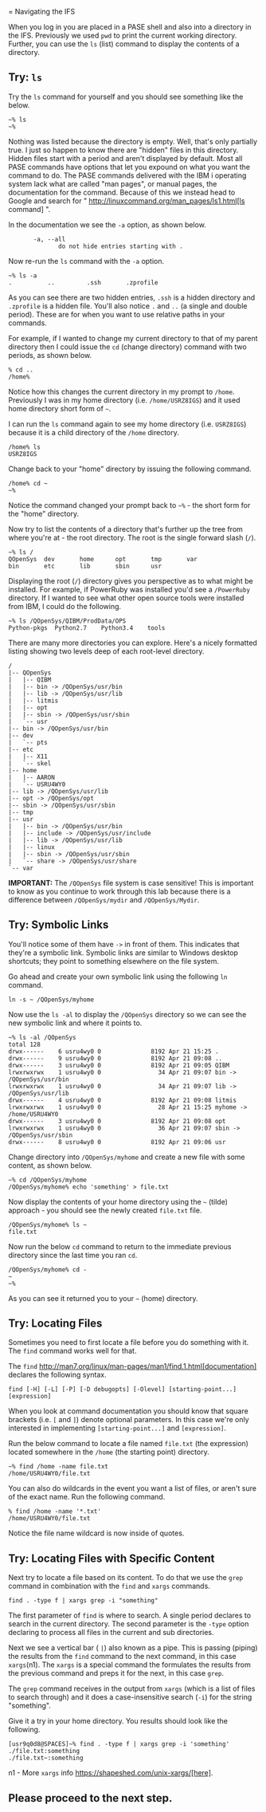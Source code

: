 = Navigating the IFS

When you log in you are placed in a PASE shell and also into a directory in the IFS.  Previously we used `pwd` to print the current working directory.  Further, you can use the `ls` (list) command to display the contents of a directory.

## Try: `ls`
Try the `ls` command for yourself and you should see something like the below.

```
~% ls                                                          
~%
```
Nothing was listed because the directory is empty.  Well, that's only partially true.  I just so happen to know there are "hidden" files in this directory.  Hidden files start with a period and aren't displayed by default.  Most all PASE commands have options that let you expound on what you want the command to do.  The PASE commands delivered with the IBM i operating system lack what are called "man pages", or manual pages, the documentation for the command.  Because of this we instead head to Google and search for " http://linuxcommand.org/man_pages/ls1.html[ls command] ".

In the documentation we see the `-a` option, as shown below.
```
       -a, --all
              do not hide entries starting with .
```
Now re-run the `ls` command with the `-a` option.
```
~% ls -a                                                       
.          ..         .ssh       .zprofile 
```
As you can see there are two hidden entries, `.ssh` is a hidden directory and `.zprofile` is a hidden file.  You'll also notice `.` and `..` (a single and double period). These are for when you want to use relative paths in your commands.

For example, if I wanted to change my current directory to that of my parent directory then I could issue the `cd` (change directory) command with two periods, as shown below.

```
% cd ..                                                       
/home% 
```

Notice how this changes the current directory in my prompt to `/home`.  Previously I was in my home directory (i.e. `/home/USRZ8IGS`) and it used home directory short form of `~`.  

I can run the `ls` command again to see my home directory (i.e. `USRZ8IGS`) because it is a child directory of the `/home` directory.

```
/home% ls                                                      
USRZ8IGS
```

Change back to your "home" directory by issuing the following command.

```
/home% cd ~
~%
```
Notice the command changed your prompt back to `~%` - the short form for the "home" directory.

Now try to list the contents of a directory that's further up the tree from where you're at - the root directory.  The root is the single forward slash (`/`).
```
~% ls /                                                        
QOpenSys  dev       home      opt       tmp       var                           
bin       etc       lib       sbin      usr
```
Displaying the root (`/`) directory gives you perspective as to what might be installed.  For example, if PowerRuby was installed you'd see a `/PowerRuby` directory.  If I wanted to see what other open source tools were installed from IBM, I could do the following.

```
~% ls /QOpenSys/QIBM/ProdData/OPS
Python-pkgs  Python2.7    Python3.4    tools
```
There are many more directories you can explore.  Here's a nicely formatted listing showing two levels deep of each root-level directory. 
```
/                                                                               
|-- QOpenSys                                                                    
|   |-- QIBM                                                                    
|   |-- bin -> /QOpenSys/usr/bin                                                
|   |-- lib -> /QOpenSys/usr/lib                                                
|   |-- litmis                                                                  
|   |-- opt                                                                     
|   |-- sbin -> /QOpenSys/usr/sbin                                              
|   `-- usr                                                                     
|-- bin -> /QOpenSys/usr/bin                                                    
|-- dev                                                                         
|   `-- pts                                                                     
|-- etc                                                                         
|   |-- X11                                                                     
|   `-- skel                                                                    
|-- home                                                                        
|   |-- AARON                                                                   
|   `-- USRU4WY0                                                                
|-- lib -> /QOpenSys/usr/lib                                                    
|-- opt -> /QOpenSys/opt                                                        
|-- sbin -> /QOpenSys/usr/sbin                                                  
|-- tmp                                                                         
|-- usr                                                                         
|   |-- bin -> /QOpenSys/usr/bin                                                
|   |-- include -> /QOpenSys/usr/include                                        
|   |-- lib -> /QOpenSys/usr/lib                                                
|   |-- linux                                                                   
|   |-- sbin -> /QOpenSys/usr/sbin                                              
|   `-- share -> /QOpenSys/usr/share                                            
`-- var 
```

**IMPORTANT:** The `/QOpenSys` file system is case sensitive!  This is important to know as you continue to work through this lab because there is a difference between `/QOpenSys/mydir` and `/QOpenSys/Mydir`.

## Try: Symbolic Links

You'll notice some of them have `->` in front of them.  This indicates that they're a symbolic link.  Symbolic links are similar to Windows desktop shortcuts; they point to something elsewhere on the file system.

Go ahead and create your own symbolic link using the following `ln` command.
```
ln -s ~ /QOpenSys/myhome
```
Now use the `ls -al` to display the `/QOpenSys` directory so we can see the new symbolic link and where it points to.

```
~% ls -al /QOpenSys                                            
total 128                                                                       
drwx------    6 usru4wy0 0              8192 Apr 21 15:25 .
drwx------    9 usru4wy0 0              8192 Apr 21 09:08 ..
drwx------    3 usru4wy0 0              8192 Apr 21 09:05 QIBM
lrwxrwxrwx    1 usru4wy0 0                34 Apr 21 09:07 bin -> /QOpenSys/usr/bin
lrwxrwxrwx    1 usru4wy0 0                34 Apr 21 09:07 lib -> /QOpenSys/usr/lib
drwx------    4 usru4wy0 0              8192 Apr 21 09:08 litmis
lrwxrwxrwx    1 usru4wy0 0                28 Apr 21 15:25 myhome -> /home/USRU4WY0
drwx------    3 usru4wy0 0              8192 Apr 21 09:08 opt
lrwxrwxrwx    1 usru4wy0 0                36 Apr 21 09:07 sbin -> /QOpenSys/usr/sbin
drwx------    8 usru4wy0 0              8192 Apr 21 09:06 usr
```
Change directory into `/QOpenSys/myhome` and create a new file with some content, as shown below.
```
~% cd /QOpenSys/myhome
/QOpenSys/myhome% echo 'something' > file.txt
```
Now display the contents of your home directory using the `~` (tilde) approach - you should see the newly created `file.txt` file.
```
/QOpenSys/myhome% ls ~
file.txt
```
Now run the below `cd` command to return to the immediate previous directory since the last time you ran `cd`.

```
/QOpenSys/myhome% cd -
~
~%
```

As you can see it returned you to your `~` (home) directory.

## Try: Locating Files

Sometimes you need to first locate a file before you do something with it.  The `find` command works well for that.  

The `find`  http://man7.org/linux/man-pages/man1/find.1.html[documentation] declares the following syntax.

```
find [-H] [-L] [-P] [-D debugopts] [-Olevel] [starting-point...] [expression]
```

When you look at command documentation you should know that square brackets (i.e. `[` and `]`) denote optional parameters. In this case we're only interested in implementing `[starting-point...]` and `[expression]`.

Run the below command to locate a file named `file.txt` (the expression) located somewhere in the `/home` (the starting point) directory.
```
~% find /home -name file.txt
/home/USRU4WY0/file.txt
```
You can also do wildcards in the event you want a list of files, or aren't sure of the exact name.  Run the following command.
```
% find /home -name '*.txt'
/home/USRU4WY0/file.txt
```
Notice the file name wildcard is now inside of quotes.  

## Try: Locating Files with Specific Content

Next try to locate a file based on its content.  To do that we use the `grep` command in combination with the `find` and `xargs` commands.

```
find . -type f | xargs grep -i "something"
```

The first parameter of `find` is where to search.  A single period declares to search in the current directory. The second parameter is the `-type` option declaring to process all files in the current and sub directories. 

Next we see a vertical bar ( `|`) also known as a pipe.  This is passing (piping) the results from the `find` command to the next command, in this case `xargs`(n1).  The `xargs` is a special command the formulates the results from the previous command and preps it for the next, in this case `grep`.  

The `grep` command receives in the output from `xargs` (which is a list of files to search through) and it does a case-insensitive search (`-i`) for the string "something".

Give it a try in your home directory.  You results should look like the following.

```
[usr9q0d8@SPACES]~% find . -type f | xargs grep -i 'something'                  
./file.txt:something                                                            
./file.txt~:something
```


n1 - More `xargs` info https://shapeshed.com/unix-xargs/[here].

## Please proceed to the next step.